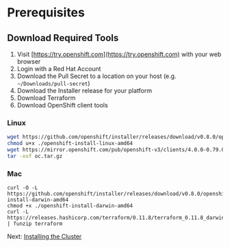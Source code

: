 # Prerequisites

## Download Required Tools

1. Visit [https://try.openshift.com](https://try.openshift.com) with your web browser
1. Login with a Red Hat Account
1. Download the Pull Secret to a location on your host (e.g. `~/Downloads/pull-secret`)
1. Download the Installer release for your platform
1. Download Terraform
1. Download OpenShift client tools

### Linux

```sh
wget https://github.com/openshift/installer/releases/download/v0.8.0/openshift-install-linux-amd64
chmod u+x ./openshift-install-linux-amd64
wget https://mirror.openshift.com/pub/openshift-v3/clients/4.0.0-0.79.0/linux/oc.tar.gz
tar -xvf oc.tar.gz
```

### Mac

```
curl -O -L https://github.com/openshift/installer/releases/download/v0.8.0/openshift-install-darwin-amd64
chmod +x ./openshift-install-darwin-amd64
curl -L https://releases.hashicorp.com/terraform/0.11.8/terraform_0.11.8_darwin_amd64.zip | funzip terraform
```

Next: [Installing the Cluster](02-install.md)
